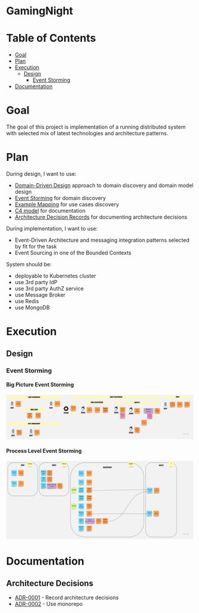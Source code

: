 # GamingNight


Table of Contents
=================

* [Goal](#goal)
* [Plan](#plan)
* [Execution](#execution)
  * [Design](#design)
    * [Event Storming](#event-storming)
* [Documentation](#documentation)

# Goal
The goal of this project is implementation of a running distributed system with selected mix of latest technologies and architecture patterns.

# Plan

During design, I want to use:
* [Domain-Driven Design](https://www.amazon.pl/dp/0321125215?ref_=cm_sw_r_cp_ud_dp_KCVKDM5796FYT26B3AB4) approach to domain discovery and domain model design
* [Event Storming](https://www.eventstorming.com/) for domain discovery
* [Example Mapping](https://cucumber.io/blog/bdd/example-mapping-introduction/) for use cases discovery
* [C4 model](https://c4model.com/) for documentation
* [Architecture Decision Records](https://cognitect.com/blog/2011/11/15/documenting-architecture-decisions) for documenting architecture decisions

During implementation, I want to use:
* Event-Driven Architecture and messaging integration patterns selected by fit for the task
* Event Sourcing in one of the Bounded Contexts

System should be:
* deployable to Kubernetes cluster
* use 3rd party IdP
* use 3rd party AuthZ service
* use Message Broker
* use Redis
* use MongoDB

# Execution

## Design

### Event Storming

#### Big Picture Event Storming
<img src="doc/assets/gaming-night.event-storming.jpg">

#### Process Level Event Storming
<img src="doc/assets/gaming-night.process-design-event-storming.jpg">

# Documentation

## Architecture Decisions

<!-- adrlog -->

* [ADR-0001](doc/architecture/decisions/0001-record-architecture-decisions.md) - Record architecture decisions
* [ADR-0002](doc/architecture/decisions/0002-use-monorepo.md) - Use monorepo

<!-- adrlogstop -->



